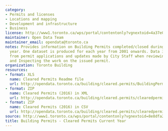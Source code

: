 ```yaml
---
category:
- Permits and licenses
- Locations and mapping
- Development and infrastructure
- Business
license: http://www1.toronto.ca/wps/portal/contentonly?vgnextoid=4a37e03bb8d1e310VgnVCM10000071d60f89RCRD
maintainer: Open Data Team
maintainer_email: opendata@toronto.ca
notes: Provides information on Building Permits completed/closed during the calendar
  year. One dataset is produced for each year from 2001 onwards. Data is collected
  from permit applications and updates made by City Staff when reviewing the application
  and Inspecting the work on the issued permit.
organization: Toronto Building
resources:
- format: XLS
  name: Cleared Permits Readme file
  url: http://opendata.toronto.ca/building/cleared.permits/BuildingPermitsClearedReadme.xls
- format: ZIP
  name: Cleared Permits (2016) in XML
  url: http://opendata.toronto.ca/building/cleared.permits/clearedpermits2016.zip
- format: ZIP
  name: Cleared Permits (2016) in CSV
  url: http://opendata.toronto.ca/building/cleared.permits/clearedpermits2016_csv.zip
source: http://www1.toronto.ca/wps/portal/contentonly?vgnextoid=8e8dfa24d5e83310VgnVCM1000003dd60f89RCRD&vgnextchannel=1a66e03bb8d1e310VgnVCM10000071d60f89RCRD
title: Building Permits - Cleared Permits Current Year
---
```

